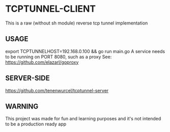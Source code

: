 # TCPTUNNEL-CLIENT
This is a raw (without sh module) reverse tcp tunnel implementation

## USAGE
export TCPTUNNELHOST=192.168.0.100 && go run main.go
A service needs to be running on PORT 8080, such as a proxy
See: https://github.com/elazarl/goproxy

## SERVER-SIDE
https://github.com/tenenwurcel/tcptunnel-server

## WARNING
This project was made for fun and learning purposes and it's not intended to be a production ready app
